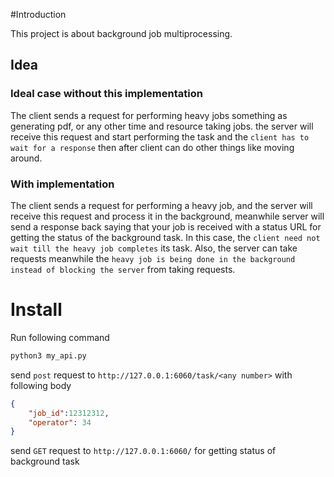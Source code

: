 #Introduction

This project is about background job multiprocessing.
## Idea
### Ideal case without this implementation
The client sends a request for performing heavy jobs something as generating pdf, or any other time and resource taking jobs. the server will receive this request and start performing the task and the `client has to wait for a response` then after client can do other things like moving around.

### With implementation
The client sends a request for performing a heavy job, and the server will receive this request and process it in the background, meanwhile server will send a response back saying that your job is received with a status URL for getting the status of the background task. In this case, the `client need not wait till the heavy job completes` its task. Also, the server can take requests meanwhile the `heavy job is being done in the background` `instead of blocking the server` from taking requests.

# Install

Run following command
```bash
python3 my_api.py
```

send `post` request to `http://127.0.0.1:6060/task/<any number>` with following body

```json
{
    "job_id":12312312,
    "operator": 34
}
```

send `GET` request to `http://127.0.0.1:6060/` for getting status of background task